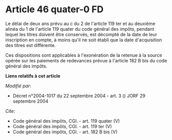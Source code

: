 # Article 46 quater-0 FD

Le délai de deux ans prévu au c du 2 de l'article 119 ter et au deuxième alinéa du 1 de l'article 119 quater du code général
des impôts, pendant lequel les titres doivent être conservés, est décompté de la date de leur inscription en compte, à moins
qu'il ne soit établi que la date d'acquisition des titres est différente. 

Ces dispositions sont applicables à l'exonération de la retenue à la source opérée sur les paiements de redevances prévue à
l'article 182 B bis du code général des impôts.

**Liens relatifs à cet article**

_Modifié par_:

  - Décret n°2004-1017 du 22 septembre 2004 - art. 3 () JORF 29 septembre 2004

_Cite_:

  - Code général des impôts, CGI. - art. 119 quater (V)
  - Code général des impôts, CGI. - art. 119 ter (V)
  - Code général des impôts, CGI. - art. 182 B bis (V)
